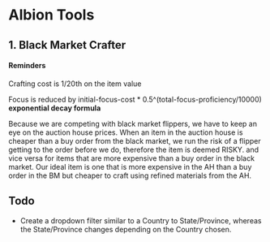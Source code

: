 # Albion Tools

## 1. Black Market Crafter

#### Reminders

Crafting cost is 1/20th on the item value

Focus is reduced by initial-focus-cost \* 0.5^(total-focus-proficiency/10000) **exponential decay formula**

Because we are competing with black market flippers, we have to keep an eye on the auction house prices. When an item in the auction house is cheaper than a buy order from the black market, we run the risk of a flipper getting to the order before we do, therefore the item is deemed RISKY. and vice versa for items that are more expensive than a buy order in the black market. Our ideal item is one that is more expensive in the AH than a buy order in the BM but cheaper to craft using refined materials from the AH.

## Todo

- Create a dropdown filter similar to a Country to State/Province, whereas the State/Province changes depending on the Country chosen.
